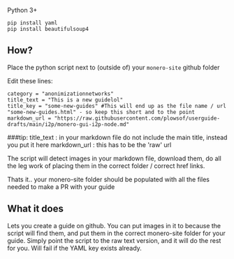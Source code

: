 Python 3+
```
pip install yaml
pip install beautifulsoup4
```
## How? 

Place the python script next to (outside of) your `monero-site` github folder    

Edit these lines:
```
category = "anonimizationnetworks"
title_text = "This is a new guidelol" 
title_key = "some-new-guides" #This will end up as the file name / url "some-new-guides.html" - so keep this short and to the point 
markdown_url = "https://raw.githubusercontent.com/plowsof/userguide-drafts/main/i2p/monero-gui-i2p-node.md"
```

###tip:
title_text : in your markdown file do not include the main title, instead you put it here
markdown_url : this has to be the 'raw' url

The script will detect images in your markdown file, download them, do all the leg work of placing them in the correct folder / correct href links.    

Thats it.. your monero-site folder should be populated with all the files needed to make a PR with your guide

## What it does

Lets you create a guide on github. You can put images in it to because the script will find them, and put them in the correct monero-site folder for your guide. Simply point the script to the raw text version, and it will do the rest for you. Will fail if the YAML key exists already.
